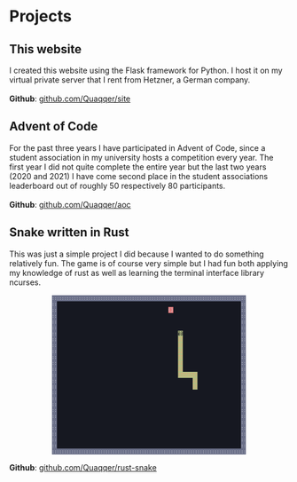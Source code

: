 # Projects

<div class="grid">
  <div class="grid-item">
    <h2>This website</h2>
    I created this website using the Flask framework for Python. I host it on my
    virtual private server that I rent from Hetzner, a German company.
    <br><br>
    <b>Github</b>: <a href="https://github.com/Quaqqer/site">github.com/Quaqqer/site</a>
  </div>
  <div class="grid-item">
    <h2>Advent of Code</h2>
    For the past three years I have participated in Advent of Code, since a
    student association in my university hosts a competition every year. The
    first year I did not quite complete the entire year but the last two years
    (2020 and 2021) I have come second place in the student associations
    leaderboard out of roughly 50 respectively 80 participants.
    <br><br>
    <b>Github</b>: <a href="https://github.com/Quaqqer/aoc">github.com/Quaqqer/aoc</a>
  </div>
  <div class="grid-item">
    <h2>Snake written in Rust</h2>
    This was just a simple project I did because I wanted to do something
    relatively fun. The game is of course very simple but I had fun both
    applying my knowledge of rust as well as learning the terminal interface
    library ncurses.<br>
    <img src="https://raw.githubusercontent.com/Quaqqer/rust-snake/master/screenshot.png" style="width: 350px; display: block; margin: auto; padding: 15px;">
    <b>Github</b>: <a href="https://github.com/Quaqqer/rust-snake">github.com/Quaqqer/rust-snake</a>
  </div>
</div>
